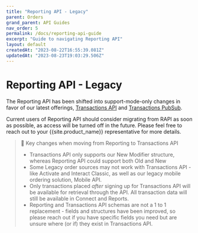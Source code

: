 ```yaml
---
title: "Reporting API - Legacy"
parent: Orders
grand_parent: API Guides
nav_order: 5
permalink: /docs/reporting-api-guide
excerpt: "Guide to navigating Reporting API"
layout: default
createdAt: "2023-08-22T16:55:39.081Z"
updatedAt: "2023-08-23T19:03:29.506Z"
---
```

# Reporting API - Legacy

The Reporting API has been shifted into support-mode-only changes in favor of our latest offerings, [Transactions API]({{site.baseurl}}/docs/transactions-api-guide) and [Transactions PubSub]({{site.baseurl}}/docs/transactions-pubsub-guide).

Current users of Reporting API should consider migrating from RAPI as soon as possible, as access will be turned off in the future. Please feel free to reach out to your {{site.product_name}} representative for more details.

> 📘 Key changes when moving from Reporting to Transactions API
> 
> - Transactions API only supports our New Modifier structure, whereas Reporting API could support both Old and New
> - Some Legacy order sources may not work with Transactions API - like Activate and Interact Classic, as well as our legacy mobile ordering solution, Mobile API.
> - Only transactions placed _after_ signing up for Transactions API will be available for retrieval through the API. All transaction data will still be available in Connect and Reports.
> - Reporting and Transactions API schemas are not a 1 to 1 replacement - fields and structures have been improved, so please reach out if you have specific fields you need but are unsure where (or if) they exist in Transactions API.

